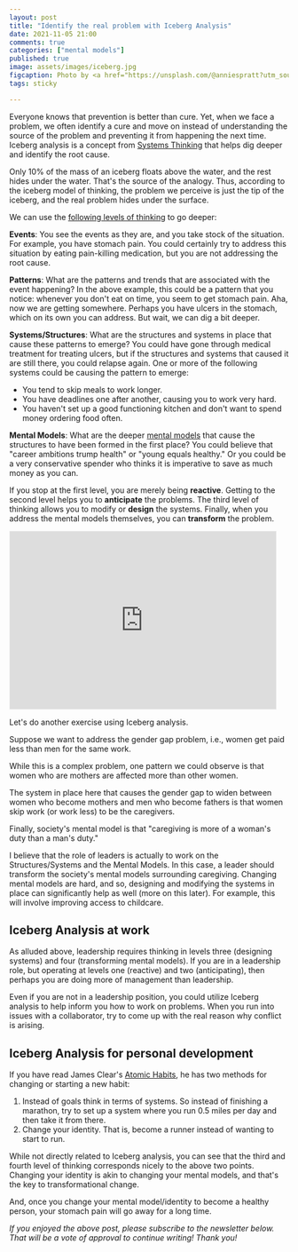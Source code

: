 ```yaml
---
layout: post
title: "Identify the real problem with Iceberg Analysis"
date: 2021-11-05 21:00
comments: true
categories: ["mental models"]
published: true
image: assets/images/iceberg.jpg
figcaption: Photo by <a href="https://unsplash.com/@anniespratt?utm_source=unsplash&utm_medium=referral&utm_content=creditCopyText">Annie Spratt</a> on <a href="https://unsplash.com/s/photos/iceberg?utm_source=unsplash&utm_medium=referral&utm_content=creditCopyText">Unsplash</a>.
tags: sticky

---
```

Everyone knows that prevention is better than cure. Yet, when we face a problem, we often identify a cure and move on instead of understanding the source of the problem and preventing it from happening the next time.
Iceberg analysis is a concept from [Systems Thinking](https://en.wikipedia.org/wiki/Systems_theory) that helps dig deeper and identify the root cause.

Only 10% of the mass of an iceberg floats above the water, and the rest hides under the water. That's the source of the analogy. Thus, according to the iceberg model of thinking, the problem we perceive is just the tip of the iceberg, and the real problem hides under the surface.

We can use the [following levels of thinking](https://ecochallenge.org/iceberg-model/) to go deeper:

**Events**: You see the events as they are, and you take stock of the situation. For example, you have stomach pain. You could certainly try to address this situation by eating pain-killing medication, but you are not addressing the root cause.

**Patterns**: What are the patterns and trends that are associated with the event happening? In the above example, this could be a pattern that you notice: whenever you don't eat on time, you seem to get stomach pain.  Aha, now we are getting somewhere. Perhaps you have ulcers in the stomach, which on its own you can address. But wait, we can dig a bit deeper.

**Systems/Structures**: What are the structures and systems in place that cause these patterns to emerge? You could have gone through medical treatment for treating ulcers, but if the structures and systems that caused it are still there, you could relapse again. One or more of the following systems could be causing the pattern to emerge:
* You tend to skip meals to work longer.
* You have deadlines one after another, causing you to work very hard.
* You haven't set up a good functioning kitchen and don't want to spend money ordering food often.

**Mental Models**: What are the deeper [mental models](/mental-models) that cause the structures to have been formed in the first place? You could believe that "career ambitions trump health" or "young equals healthy." Or you could be a very conservative spender who thinks it is imperative to save as much money as you can.

If you stop at the first level, you are merely being **reactive**. 
Getting to the second level helps you to **anticipate** the problems.
The third level of thinking allows you to modify or **design** the systems. 
Finally, when you address the mental models themselves, you can **transform** the problem.

<iframe src="https://newsletter.smarter.blog/embed" width="480" height="320" style="border:1px solid #EEE; background:white;" frameborder="0" scrolling="no"></iframe>

Let's do another exercise using Iceberg analysis.

Suppose we want to address the gender gap problem, i.e., women get paid less than men for the same work.

While this is a complex problem, one pattern we could observe is that women who are mothers are affected more than other women. 

The system in place here that causes the gender gap to widen between women who become mothers and men who become fathers is that women skip work (or work less) to be the caregivers.
 
Finally, society's mental model is that "caregiving is more of a woman's duty than a man's duty."

I believe that the role of leaders is actually to work on the Structures/Systems and the Mental Models. In this case, a leader should transform the society's mental models surrounding caregiving. Changing mental models are hard, and so, designing and modifying the systems in place can significantly help as well (more on this later). For example, this will involve improving access to childcare.


## Iceberg Analysis at work
As alluded above, leadership requires thinking in levels three (designing systems) and four (transforming mental models).
If you are in a leadership role, but operating at levels one (reactive) and two (anticipating), then perhaps you are doing more of management than leadership.

Even if you are not in a leadership position, you could utilize Iceberg analysis to help inform you how to work on problems. When you run into issues with a collaborator, try to come up with the real reason why conflict is arising.  


## Iceberg Analysis for personal development
If you have read James Clear's [Atomic Habits](https://amzn.to/3GSqehL), he has two methods for changing or starting a new habit:
1. Instead of goals think in terms of systems. So instead of finishing a marathon, try to set up a system where you run 0.5 miles per day and then take it from there.
2. Change your identity. That is, become a runner instead of wanting to start to run.

While not directly related to Iceberg analysis, you can see that the third and fourth level of thinking corresponds nicely to the above two points. 
Changing your identity is akin to changing your mental models, and that's the key to transformational change.

And, once you change your mental model/identity to become a healthy person, your stomach pain will go away for a long time.

*If you enjoyed the above post, please subscribe to the newsletter below. That will be a vote of approval to continue writing! Thank you!*